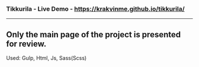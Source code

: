 ### Tikkurila - Live Demo - https://krakvinme.github.io/tikkurila/
---
Only the main page of the project is presented for review.
--
Used: Gulp, Html, Js, Sass(Scss)
